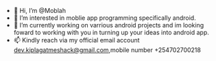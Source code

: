 - 👋 Hi, I’m @Moblah
- 👀 I’m interested in moblie app programming specifically android.
- 🌱 I’m currently working on varrious android projects and im looking foward to working with you in turning up your ideas into android app.
- 📫 Kindly reach via my official email account dev.kiplagatmeshack@gmail.com,mobile number +254702700218

<!---
Moblah/Moblah is a ✨ special ✨ repository because its `README.md` (this file) appears on your GitHub profile.
You can click the Preview link to take a look at your changes.
--->
